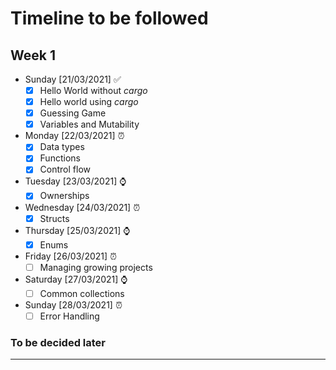 # Timeline to be followed

## Week 1
- Sunday [21/03/2021] ✅ 
  - [x] Hello World without _cargo_
  - [x] Hello world using _cargo_
  - [x] Guessing Game
  - [x] Variables and Mutability
- Monday [22/03/2021] ⏰
  - [x] Data types
  - [x] Functions
  - [x] Control flow
- Tuesday [23/03/2021] ⌚
  - [x] Ownerships
- Wednesday [24/03/2021] ⏰
  - [x] Structs
- Thursday [25/03/2021] ⌚
  - [x] Enums
- Friday [26/03/2021] ⏰
  - [ ] Managing growing projects
- Saturday [27/03/2021] ⌚
  - [ ] Common collections 
- Sunday [28/03/2021] ⏰
  - [ ]  Error Handling

### To be decided later
---
